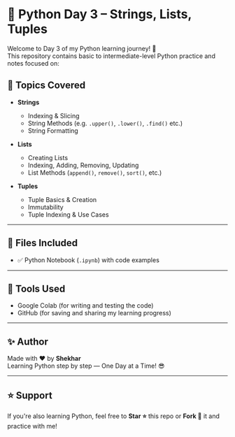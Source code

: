 # 📘 Python Day 3 – Strings, Lists, Tuples

Welcome to Day 3 of my Python learning journey! 🚀  
This repository contains basic to intermediate-level Python practice and notes focused on:

## 🔹 Topics Covered

- **Strings**
  - Indexing & Slicing
  - String Methods (e.g. `.upper()`, `.lower()`, `.find()` etc.)
  - String Formatting

- **Lists**
  - Creating Lists
  - Indexing, Adding, Removing, Updating
  - List Methods (`append()`, `remove()`, `sort()`, etc.)

- **Tuples**
  - Tuple Basics & Creation
  - Immutability
  - Tuple Indexing & Use Cases

---

## 📂 Files Included

- ✅ Python Notebook (`.ipynb`) with code examples

  

---

## 📌 Tools Used

- Google Colab (for writing and testing the code)
- GitHub (for saving and sharing my learning progress)

---

## ✨ Author

Made with ❤️ by **Shekhar**  
Learning Python step by step — One Day at a Time! 😎

---

## ⭐️ Support

If you're also learning Python, feel free to **Star ⭐** this repo or **Fork 🍴** it and practice with me!
